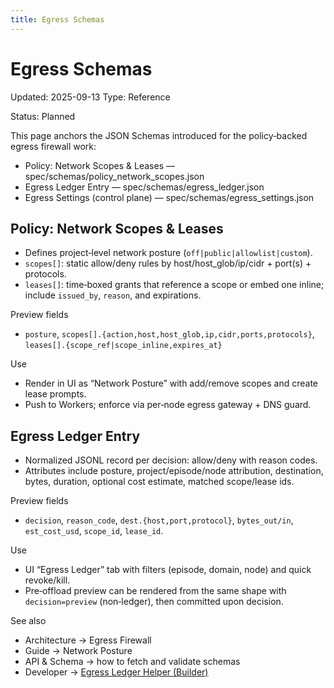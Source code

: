 ```yaml
---
title: Egress Schemas
---
```


# Egress Schemas

Updated: 2025-09-13
Type: Reference

Status: Planned

This page anchors the JSON Schemas introduced for the policy‑backed egress firewall work:

- Policy: Network Scopes & Leases — spec/schemas/policy_network_scopes.json
- Egress Ledger Entry — spec/schemas/egress_ledger.json
- Egress Settings (control plane) — spec/schemas/egress_settings.json

## Policy: Network Scopes & Leases
- Defines project‑level network posture (`off|public|allowlist|custom`).
- `scopes[]`: static allow/deny rules by host/host_glob/ip/cidr + port(s) + protocols.
- `leases[]`: time‑boxed grants that reference a scope or embed one inline; include `issued_by`, `reason`, and expirations.

Preview fields
- `posture`, `scopes[].{action,host,host_glob,ip,cidr,ports,protocols}`, `leases[].{scope_ref|scope_inline,expires_at}`

Use
- Render in UI as “Network Posture” with add/remove scopes and create lease prompts.
- Push to Workers; enforce via per‑node egress gateway + DNS guard.

## Egress Ledger Entry
- Normalized JSONL record per decision: allow/deny with reason codes.
- Attributes include posture, project/episode/node attribution, destination, bytes, duration, optional cost estimate, matched scope/lease ids.

Preview fields
- `decision`, `reason_code`, `dest.{host,port,protocol}`, `bytes_out/in`, `est_cost_usd`, `scope_id`, `lease_id`.

Use
- UI “Egress Ledger” tab with filters (episode, domain, node) and quick revoke/kill.
- Pre‑offload preview can be rendered from the same shape with `decision=preview` (non‑ledger), then committed upon decision.

See also
- Architecture → Egress Firewall
- Guide → Network Posture
- API & Schema → how to fetch and validate schemas
 - Developer → [Egress Ledger Helper (Builder)](../developer/style.md#egress-ledger-helper-builder)
